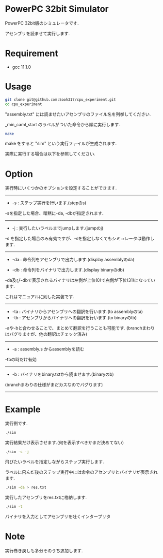 
# PowerPC 32bit Simulator
 
PowerPC 32bit版のシミュレータです.

アセンブリを読ませて実行します.
 
 
# Requirement
 
* gcc 11.1.0
 
# Usage
  
```bash
git clone git@github.com:Sooh317/cpu_experiment.git
cd cpu_experiment
```
"assembly.txt" には読ませたいアセンブリのファイル名を列挙してください.

_min_caml_start のラベルがついた命令から順に実行します.

```bash
make
```
make をすると "sim" という実行ファイルが生成されます.

実際に実行する場合は以下を参照してください.


# Option

実行時にいくつかのオプションを設定することができます.
****
 * -s : ステップ実行を行います.(stepのs)

-sを指定した場合、暗黙に-da, -dbが指定されます.

****

 * -j : 実行したいラベルまでjumpします.(jumpのj)

-s を指定した場合のみ有効ですが、-sを指定しなくてもシミュレータは動作します.

****

 * -da : 命令列をアセンブリで出力します.(display assemblyのda)



 * -db : 命令列をバイナリで出力します.(display binaryのdb)

-da及び-dbで表示されるバイナリは左側が上位(0)で右側が下位(31)になっています.

これはマニュアルに則した実装です.

***

 * -ta : バイナリからアセンブリへの翻訳を行います.(to assemblyのta)
 * -tb : アセンブリからバイナリへの翻訳を行います.(to binaryのtb)

-aや-bと合わせることで、まとめて翻訳を行うことも可能です.
(branchまわりはバグりますが、他の翻訳はチェック済み)

***

 * -a : assembly.s からassemblyを読む

-tbの時だけ有効

***
 * -b : バイナリをbinary.txtから読ませます.(binaryのb)

(branchまわりの仕様がまだカスなのでバグります)
***

# Example

実行例です.

```bash
./sim 
```
実行結果だけ表示させます.(何を表示すべきかまだ決めてない)

```bash
./sim -s -j
```
飛びたいラベルを指定しながらステップ実行します.

ラベルに飛んだ後のステップ実行中には命令のアセンブリとバイナリが表示されます.

```bash
./sim -da > res.txt
```
実行したアセンブリをres.txtに格納します.


```bash
./sim -t
```
バイナリを入力としてアセンブリを吐くインタープリタ


# Note
 
実行巻き戻しも多分そのうち追加します.
